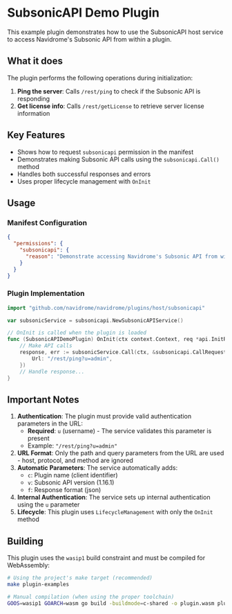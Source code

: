 # SubsonicAPI Demo Plugin

This example plugin demonstrates how to use the SubsonicAPI host service to access Navidrome's Subsonic API from within a plugin.

## What it does

The plugin performs the following operations during initialization:

1. **Ping the server**: Calls `/rest/ping` to check if the Subsonic API is responding
2. **Get license info**: Calls `/rest/getLicense` to retrieve server license information

## Key Features

- Shows how to request `subsonicapi` permission in the manifest
- Demonstrates making Subsonic API calls using the `subsonicapi.Call()` method
- Handles both successful responses and errors
- Uses proper lifecycle management with `OnInit`

## Usage

### Manifest Configuration

```json
{
  "permissions": {
    "subsonicapi": {
      "reason": "Demonstrate accessing Navidrome's Subsonic API from within plugins"
    }
  }
}
```

### Plugin Implementation

```go
import "github.com/navidrome/navidrome/plugins/host/subsonicapi"

var subsonicService = subsonicapi.NewSubsonicAPIService()

// OnInit is called when the plugin is loaded
func (SubsonicAPIDemoPlugin) OnInit(ctx context.Context, req *api.InitRequest) (*api.InitResponse, error) {
    // Make API calls
    response, err := subsonicService.Call(ctx, &subsonicapi.CallRequest{
        Url: "/rest/ping?u=admin",
    })
    // Handle response...
}
```

## Important Notes

1. **Authentication**: The plugin must provide valid authentication parameters in the URL:
   - **Required**: `u` (username) - The service validates this parameter is present
   - Example: `"/rest/ping?u=admin"`
2. **URL Format**: Only the path and query parameters from the URL are used - host, protocol, and method are ignored
3. **Automatic Parameters**: The service automatically adds:
   - `c`: Plugin name (client identifier)
   - `v`: Subsonic API version (1.16.1)
   - `f`: Response format (json)
4. **Internal Authentication**: The service sets up internal authentication using the `u` parameter
5. **Lifecycle**: This plugin uses `LifecycleManagement` with only the `OnInit` method

## Building

This plugin uses the `wasip1` build constraint and must be compiled for WebAssembly:

```bash
# Using the project's make target (recommended)
make plugin-examples

# Manual compilation (when using the proper toolchain)
GOOS=wasip1 GOARCH=wasm go build -buildmode=c-shared -o plugin.wasm plugin.go
```